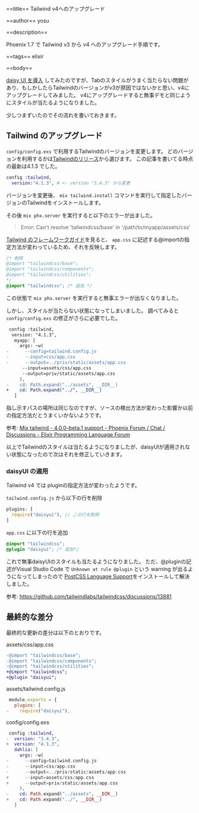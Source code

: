 ==title==
Tailwind v4へのアップグレード

==author==
yosu

==description==

Phoenix 1.7 で Tailwind v3 から v4 へのアップグレード手順です。

==tags==
elixir

==body==

[daisy UI を導入](https://fine-code.com/blog/use-daisy-ui) してみたのですが、Tabのスタイルがうまく当たらない問題があり、もしかしたらTailwindのバージョンがv3が原因ではないかと思い、v4にアップグレードしてみました。
v4にアップグレードすると無事デモと同じようにスタイルが当たるようになりました。

少しつまずいたのでその流れを書いておきます。

## Tailwind のアップグレード

`config/config.exs` で利用するTailwindのバージョンを変更します。
どのバージョンを利用するかは[Tailwindのリリース](https://github.com/tailwindlabs/tailwindcss/releases)から選びます。
この記事を書いてる時点の最新は4.1.3 でした。

```elixir
config :tailwind,
  version:"4.1.3", # <- version "3.4.3" から変更
```

バージョンを変更後、 `mix tailwind.install` コマンドを実行して指定したバージョンのTailwindをインストールします。

その後 `mix phx.server` を実行すると以下のエラーが出ました。

> Error: Can't resolve 'tailwindcss/base' in '/path/to/myapp/assets/css'

[Tailwind のフレームワークガイド](https://tailwindcss.com/docs/installation/framework-guides/phoenix)を見ると、
`app.css` に記述する@importの指定方法が変わっているため、それを反映します。

```css
/* 削除
@import "tailwindcss/base";
@import "tailwindcss/components";
@import "tailwindcss/utilities";
*/
@import "tailwindcss"; /* 追加 */
```

この状態で `mix phx.server` を実行すると無事エラーが出なくなりました。


しかし、スタイルが当たらない状態になってしまいました。
調べてみると `config/config.exs` の修正がさらに必要でした。

```diff
 config :tailwind,
  version: "4.1.3",
   myapp: [
     args: ~w(
-      --config=tailwind.config.js
-      --input=css/app.css
-      --output=../priv/static/assets/app.css
      --input=assets/css/app.css
      --output=priv/static/assets/app.css
     ),
-    cd: Path.expand("../assets", __DIR__)
+    cd: Path.expand("../", __DIR__)
   ]
```

指し示すパスの場所は同じなのですが、ソースの検出方法が変わった影響か以前の指定方法だとうまくいかないようです。

参考: [Mix tailwind - 4.0.0-beta.1 support - Phoenix Forum / Chat / Discussions - Elixir Programming Language Forum](https://elixirforum.com/t/mix-tailwind-4-0-0-beta-1-support/67636/2)

以上でTailwindのスタイルは当たるようになりましたが、daisyUIが適用されない状態になったので次はそれを修正していきます。

### daisyUI の適用

Tailwind v4 では pluginの指定方法が変わったようです。

`tailwind.config.js` から以下の行を削除

```js
plugins: [
  require("daisyui"), // この行を削除
]
```

`app.css` に以下の行を追加

```css
@import "tailwindcss";
@plugin "daisyui"; /* 追加*/
```

これで無事daisyUIのスタイルも当たるようになりました。
ただ、@pluginの記述がVisual Studio Code で `Unknown at rule @plugin` という warning が出るようになってしまったので
[PostCSS Language Support](https://marketplace.visualstudio.com/items?itemName=csstools.postcss)をインストールして解決しました。

参考: https://github.com/tailwindlabs/tailwindcss/discussions/13881


## 最終的な差分

最終的な更新の差分は以下のとおりです。

assets/css/app.css
```diff
-@import "tailwindcss/base";
-@import "tailwindcss/components";
-@import "tailwindcss/utilities";
+@import "tailwindcss";
+@plugin "daisyui";
```

assets/tailwind.config.js
```js
 module.exports = {
   plugins: [
-    require("daisyui"),
```

config/config.exs
```elixir
 config :tailwind,
-  version: "3.4.3",
+  version: "4.1.3",
   dahlia: [
     args: ~w(
-      --config=tailwind.config.js
-      --input=css/app.css
-      --output=../priv/static/assets/app.css
+      --input=assets/css/app.css
+      --output=priv/static/assets/app.css
     ),
-    cd: Path.expand("../assets", __DIR__)
+    cd: Path.expand("../", __DIR__)
   ]
```

